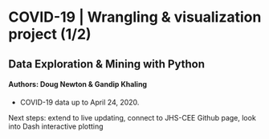 # COVID-19  |  Wrangling & visualization project (1/2)

## Data Exploration &amp; Mining with Python
#### Authors: Doug Newton & Gandip Khaling

* COVID-19 data up to April 24, 2020. 

Next steps:  extend to live updating, connect to JHS-CEE Github page, look into Dash interactive plotting




